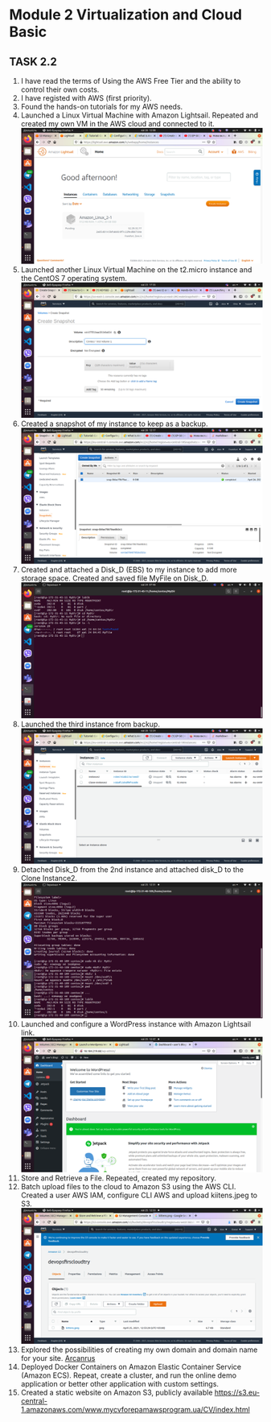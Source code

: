 # Module 2 Virtualization and Cloud Basic
## TASK 2.2
1. I have read the terms of Using the AWS Free Tier and the ability to control their own costs.
2. I have registed with AWS (first priority).
3. Found the hands-on tutorials for my AWS needs.
4. Launched a Linux Virtual Machine with Amazon Lightsail. Repeated and created my own VM in the AWS cloud and connected to it.
![VM Lightsail](https://github.com/AlexLastArch/DevOps_online_Lviv_2021Q2/blob/master/m2/task%202.2/images/VM%20Lightsail.png)
5. Launched another Linux Virtual Machine on the t2.micro instance and the CentOS 7 operating system.
![VMCentos7](https://github.com/AlexLastArch/DevOps_online_Lviv_2021Q2/blob/master/m2/task%202.2/images/VM%20Centos7.png)
6. Created a snapshot of my instance to keep as a backup.
![Snapshot](https://github.com/AlexLastArch/DevOps_online_Lviv_2021Q2/blob/master/m2/task%202.2/images/Snapshot.png)
7. Created and attached a Disk_D (EBS) to my instance to add more storage space. Created and saved file MyFile on Disk_D.
![MyFile](https://github.com/AlexLastArch/DevOps_online_Lviv_2021Q2/blob/master/m2/task%202.2/images/MyFile.png)
8. Launched the third instance from backup.
![Clone](https://github.com/AlexLastArch/DevOps_online_Lviv_2021Q2/blob/master/m2/task%202.2/images/Clone%20Instance2.png)
9. Detached Disk_D from the 2nd instance and attached disk_D to the Clone Instance2.
![Atach](https://github.com/AlexLastArch/DevOps_online_Lviv_2021Q2/blob/master/m2/task%202.2/images/AtachDisk.png)
10. Launched and configure a WordPress instance with Amazon Lightsail link.
![WordPress](https://github.com/AlexLastArch/DevOps_online_Lviv_2021Q2/blob/master/m2/task%202.2/images/Wordpress.png)
11. Store and Retrieve a File. Repeated, created my repository.
12. Batch upload files to the cloud to Amazon S3 using the AWS CLI. Created a user AWS IAM, configure CLI AWS and upload kiitens.jpeg to S3.
![S3](https://github.com/AlexLastArch/DevOps_online_Lviv_2021Q2/blob/master/m2/task%202.2/images/S3.png)
13. Explored the possibilities of creating my own domain and domain name for your site. [Arcanrus](http://www.Arcantus.pp.ua "Arcantus.pp.ua")
14. Deployed Docker Containers on Amazon Elastic Container Service (Amazon ECS). Repeat, create a cluster, and run the online demo application or better other application with custom settings.
15. Created a static website on Amazon S3, publicly available 
https://s3.eu-central-1.amazonaws.com/www.mycvforepamawsprogram.ua/CV/index.html
